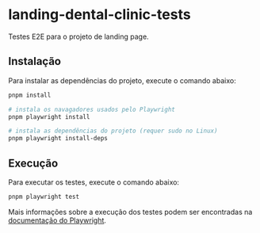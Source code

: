 # landing-dental-clinic-tests

Testes E2E para o projeto de landing page.

## Instalação

Para instalar as dependências do projeto, execute o comando abaixo:

```bash
pnpm install

# instala os navagadores usados pelo Playwright
pnpm playwright install

# instala as dependências do projeto (requer sudo no Linux)
pnpm playwright install-deps
```

## Execução

Para executar os testes, execute o comando abaixo:

```bash
pnpm playwright test
```

Mais informações sobre a execução dos testes podem ser encontradas na [documentação do Playwright](https://playwright.dev/docs/intro).
